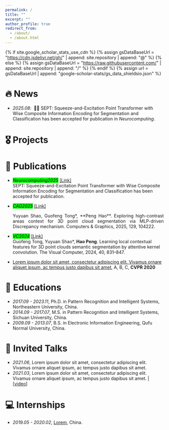 ```yaml
---
permalink: /
title: ""
excerpt: ""
author_profile: true
redirect_from: 
  - /about/
  - /about.html
---
```


{% if site.google_scholar_stats_use_cdn %}
{% assign gsDataBaseUrl = "https://cdn.jsdelivr.net/gh/" | append: site.repository | append: "@" %}
{% else %}
{% assign gsDataBaseUrl = "https://raw.githubusercontent.com/" | append: site.repository | append: "/" %}
{% endif %}
{% assign url = gsDataBaseUrl | append: "google-scholar-stats/gs_data_shieldsio.json" %}

<span class='anchor' id='about-me'></span>



# 🔥 News
- *2025.08*: &nbsp;🎉🎉 SEPT: Squeeze-and-Excitation Point Transformer with Wise Composite Information Encoding for Segmentation and Classification has been accepted for publication in *Neurocomputing*.  

# 🎖 Projects

# 📝 Publications 
- <em style="background-color: #00FF00;"> Neurocomputing2025</em>  <a href="">[Link]</a><br>
  SEPT: Squeeze-and-Excitation Point Transformer with Wise Composite Information Encoding for Segmentation and Classification has been accepted for publication.

- <em style="background-color: #00FF00;"> CAG2025</em>  <a href="https://doi.org/10.1016/j.cag.2025.104222">[Link]</a><br>
   <div align="justify">Yuyuan Shao, Guofeng Tong*, **Peng Hao**. Exploring high-contrast areas context for 3D point cloud segmentation via MLP-driven Discrepancy mechanism. Computers & Graphics, 2025, 129, 104222.</div>

- <em style="background-color: #00FF00;"> VC2024</em>  <a href="https://doi.org/10.1016/j.cag.2025.104222">[Link]</a><br>
  Guofeng Tong, Yuyuan Shao*, **Hao Peng**. Learning local contextual features for 3D point clouds semantic segmentation by attentive kernel convolution. The Visual Computer, 2024, 40, 831–847.

- [Lorem ipsum dolor sit amet, consectetur adipiscing elit. Vivamus ornare aliquet ipsum, ac tempus justo dapibus sit amet](https://github.com), A, B, C, **CVPR 2020**

# 📖 Educations
- *2017.09 - 2023.11*, Ph.D. in Pattern Recognition and Intelligent Systems, Northeastern University, China. 
- *2014.09 - 2017.07*, M.S. in Pattern Recognition and Intelligent Systems, Sichuan University, China.
- *2009.09 - 2013.07*, B.S. in Electronic Information Engineering, Qufu Normal University, China.
  
# 💬 Invited Talks
- *2021.06*, Lorem ipsum dolor sit amet, consectetur adipiscing elit. Vivamus ornare aliquet ipsum, ac tempus justo dapibus sit amet. 
- *2021.03*, Lorem ipsum dolor sit amet, consectetur adipiscing elit. Vivamus ornare aliquet ipsum, ac tempus justo dapibus sit amet.  \| [\[video\]](https://github.com/)

# 💻 Internships
- *2019.05 - 2020.02*, [Lorem](https://github.com/), China.
